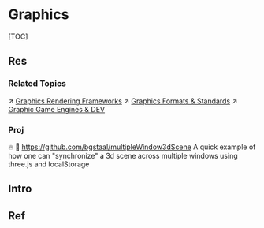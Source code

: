 # Graphics

[TOC]



## Res
### Related Topics
↗ [Graphics Rendering Frameworks](../../../../../🔑%20CS%20Core/🥷🏼%20Operating%20System%20(Engineering%20Part)/📟%20System%20Level%20Programming/🧩%20Graphics%20Rendering%20Frameworks/Graphics%20Rendering%20Frameworks.md)
↗ [Graphics Formats & Standards](../../../../../🔑%20CS%20Core/👩‍💻%20Programming%20Methodology%20and%20Languages/Codec%20&%20Media%20Formats%20&%20Standards/Graphics%20Formats%20&%20Standards/Graphics%20Formats%20&%20Standards.md)
↗ [Graphic Game Engines & DEV](../../../../../🔑%20CS%20Core/🧰%20Generic%20Tools%20&%20Projects/🚀%20Life%20Productivity/🕹️%20Games/📌%20Graphic%20Game%20Engines%20&%20DEV/Graphic%20Game%20Engines%20&%20DEV.md)

### Proj
🔥 🚧 https://github.com/bgstaal/multipleWindow3dScene
A quick example of how one can "synchronize" a 3d scene across multiple windows using three.js and localStorage



## Intro


## Ref

